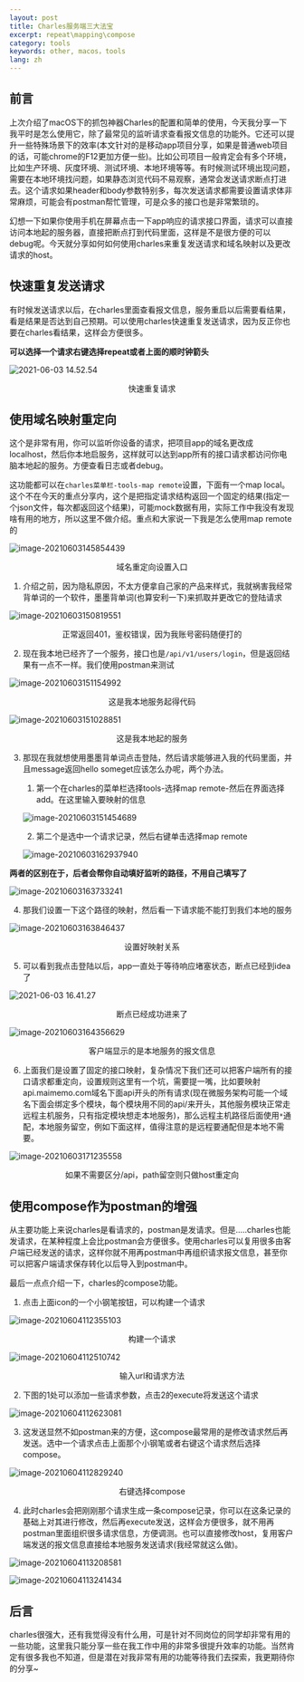 ```yaml
---
layout: post
title: Charles服务端三大法宝
excerpt: repeat\mapping\compose
category: tools
keywords: other, macos，tools
lang: zh
---
```


## 前言

上次介绍了macOS下的抓包神器Charles的配置和简单的使用，今天我分享一下我平时是怎么使用它，除了最常见的监听请求查看报文信息的功能外。它还可以提升一些特殊场景下的效率(本文针对的是移动app项目分享，如果是普通web项目的话，可能chrome的F12更加方便一些)。比如公司项目一般肯定会有多个环境，比如生产环境、灰度环境、测试环境、本地环境等等。有时候测试环境出现问题，需要在本地环境找问题，如果静态浏览代码不易观察，通常会发送请求断点打进去。这个请求如果header和body参数特别多，每次发送请求都需要设置请求体非常麻烦，可能会有postman帮忙管理，可是众多的接口也是非常繁琐的。

幻想一下如果你使用手机在屏幕点击一下app响应的请求接口界面，请求可以直接访问本地起的服务器，直接把断点打到代码里面，这样是不是很方便的可以debug呢。今天就分享如何如何使用charles来重复发送请求和域名映射以及更改请求的host。

## 快速重复发送请求

有时候发送请求以后，在charles里面查看报文信息，服务重启以后需要看结果，看是结果是否达到自己预期。可以使用charles快速重复发送请求，因为反正你也要在charles看结果，这样会方便很多。

**可以选择一个请求右键选择repeat或者上面的顺时钟箭头**

![2021-06-03 14.52.54](https://mypicgogo.oss-cn-hangzhou.aliyuncs.com/tuchuang20210603145322.gif)

<center>快速重复请求</center>

## 使用域名映射重定向

这个是非常有用，你可以监听你设备的请求，把项目app的域名更改成localhost，然后你本地启服务，这样就可以达到app所有的接口请求都访问你电脑本地起的服务。方便查看日志或者debug。

这功能都可以在```charles菜单栏-tools-map remote```设置，下面有一个map local。这个不在今天的重点分享内，这个是把指定请求结构返回一个固定的结果(指定一个json文件，每次都返回这个结果)，可能mock数据有用，实际工作中我没有发现啥有用的地方，所以这里不做介绍。重点和大家说一下我是怎么使用map remote的

![image-20210603145854439](https://mypicgogo.oss-cn-hangzhou.aliyuncs.com/tuchuang20210603145854.png)

<center>域名重定向设置入口</center>

1. 介绍之前，因为隐私原因，不太方便拿自己家的产品来样式，我就祸害我经常背单词的一个软件，墨墨背单词(也算安利一下)来抓取并更改它的登陆请求

![image-20210603150819551](https://mypicgogo.oss-cn-hangzhou.aliyuncs.com/tuchuang20210603150819.png)

<center>正常返回401，鉴权错误，因为我账号密码随便打的</center>

2. 现在我本地已经齐了一个服务，接口也是```/api/v1/users/login```，但是返回结果有一点不一样。我们使用postman来测试

![image-20210603151154992](https://mypicgogo.oss-cn-hangzhou.aliyuncs.com/tuchuang20210603151155.png)

<center>这是我本地服务起得代码</center>



![image-20210603151028851](https://mypicgogo.oss-cn-hangzhou.aliyuncs.com/tuchuang20210603151028.png)

<center>这是我本地起的服务</center>



3. 那现在我就想使用墨墨背单词点击登陆，然后请求能够进入我的代码里面，并且message返回hello someget应该怎么办呢，两个办法。

   1. 第一个在charles的菜单栏选择tools-选择map remote-然后在界面选择add。在这里输入要映射的信息

   ![image-20210603151454689](https://mypicgogo.oss-cn-hangzhou.aliyuncs.com/tuchuang20210603151454.png)

   2. 第二个是选中一个请求记录，然后右键单击选择map remote

   ![image-20210603162937940](https://mypicgogo.oss-cn-hangzhou.aliyuncs.com/tuchuang20210603162937.png)

**两者的区别在于，后者会帮你自动填好监听的路径，不用自己填写了**

![image-20210603163733241](https://mypicgogo.oss-cn-hangzhou.aliyuncs.com/tuchuang20210603163733.png)

4. 那我们设置一下这个路径的映射，然后看一下请求能不能打到我们本地的服务

![image-20210603163846437](https://mypicgogo.oss-cn-hangzhou.aliyuncs.com/tuchuang20210603163846.png)

<center>设置好映射关系</center>

5. 可以看到我点击登陆以后，app一直处于等待响应堵塞状态，断点已经到idea了

![2021-06-03 16.41.27](https://mypicgogo.oss-cn-hangzhou.aliyuncs.com/tuchuang20210603164234.gif)

<center>断点已经成功进来了</center>

![image-20210603164356629](https://mypicgogo.oss-cn-hangzhou.aliyuncs.com/tuchuang20210603164356.png)

<center>客户端显示的是本地服务的报文信息</center>

6. 上面我们是设置了固定的接口映射，复杂情况下我们还可以把客户端所有的接口请求都重定向，设置规则这里有一个坑，需要提一嘴，比如要映射api.maimemo.com域名下面api开头的所有请求(现在微服务架构可能一个域名下面会绑定多个模块，每个模块用不同的api/来开头，其他服务模块正常走远程主机服务，只有指定模块想走本地服务)，那么远程主机路径后面使用```*```通配，本地服务留空，例如下面这样，值得注意的是远程要通配但是本地不需要。

![image-20210603171235558](https://mypicgogo.oss-cn-hangzhou.aliyuncs.com/tuchuang20210603171517.png)

<center>如果不需要区分/api，path留空则只做host重定向</center>

## 使用compose作为postman的增强

从主要功能上来说charles是看请求的，postman是发请求。但是.....charles也能发请求，在某种程度上会比postman会方便很多。使用charles可以复用很多由客户端已经发送的请求，这样你就不用再postman中再组织请求报文信息，甚至你可以把客户端请求保存转化以后导入到postman中。

最后一点点介绍一下，charles的compose功能。

1. 点击上面icon的一个小钢笔按钮，可以构建一个请求

![image-20210604112355103](https://mypicgogo.oss-cn-hangzhou.aliyuncs.com/tuchuang20210604112355.png)

<center>构建一个请求</center>

![image-20210604112510742](https://mypicgogo.oss-cn-hangzhou.aliyuncs.com/tuchuang20210604112510.png)

<center>输入url和请求方法</center>

2. 下图的1处可以添加一些请求参数，点击2的execute将发送这个请求

![image-20210604112623081](https://mypicgogo.oss-cn-hangzhou.aliyuncs.com/tuchuang20210604112623.png)

3. 这发送显然不如postman来的方便，这compose最常用的是修改请求然后再发送。选中一个请求点击上面那个小钢笔或者右键这个请求然后选择compose。

![image-20210604112829240](https://mypicgogo.oss-cn-hangzhou.aliyuncs.com/tuchuang20210604112829.png)

<center>右键选择compose</center>

4. 此时charles会把刚刚那个请求生成一条compose记录，你可以在这条记录的基础上对其进行修改，然后再execute发送，这样会方便很多，就不用再postman里面组织很多请求信息，方便调测。也可以直接修改host，复用客户端发送的报文信息直接给本地服务发送请求(我经常就这么做)。

![image-20210604113208581](https://mypicgogo.oss-cn-hangzhou.aliyuncs.com/tuchuang20210604113208.png)

![image-20210604113241434](https://mypicgogo.oss-cn-hangzhou.aliyuncs.com/tuchuang20210604113241.png)

## 后言

charles很强大，还有我觉得没有什么用，可是针对不同岗位的同学却非常有用的一些功能，这里我只能分享一些在我工作中用的非常多很提升效率的功能。当然肯定有很多我也不知道，但是潜在对我非常有用的功能等待我们去探索，我更期待你的分享~
